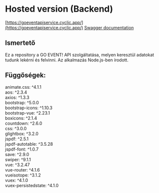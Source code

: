 # Hosted version (Backend)
[https://goeventapiservice.cyclic.app/](https://goeventapiservice.cyclic.app/)
[Swagger documentation](https://goeventapiservice.cyclic.app/swagger/)



## Ismertető
Ez a repository a GO EVENT! API szolgáltatása, melyen keresztül adatokat tudunk lekérni és felvinni. Az alkalmazás Node.js-ben írodott.

## Függőségek:
animate.css: ^4.1.1  
aos: ^2.3.4  
axios: ^1.3.3  
bootstrap: ^5.0.0  
bootstrap-icons: ^1.10.3  
bootstrap-vue: ^2.23.1  
boxicons: ^2.1.4  
countdown: ^2.6.0  
css: ^3.0.0  
glightbox: ^3.2.0  
jspdf: ^2.5.1  
jspdf-autotable: ^3.5.28  
jspdf-font: ^1.0.7  
save: ^2.9.0  
swiper: ^9.1.1  
vue: ^3.2.47  
vue-router: ^4.1.6  
vueisotope: ^3.1.2  
vuex: ^4.1.0  
vuex-persistedstate: ^4.1.0  
